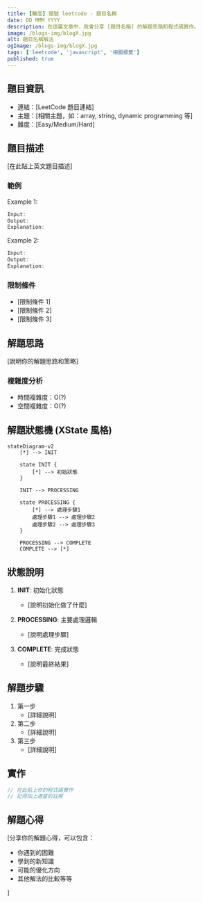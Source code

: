 ```yaml
---
title: [難度] 題號 leetcode - 題目名稱
date: DD MMM YYYY
description: 在這篇文章中，我會分享 [題目名稱] 的解題思路和程式碼實作。
image: /blogs-img/blogX.jpg
alt: 題目名稱解法
ogImage: /blogs-img/blogX.jpg
tags: ['leetcode', 'javascript', '相關標籤']
published: true
---
```


## 題目資訊

- 連結：[LeetCode 題目連結]
- 主題：[相關主題，如：array, string, dynamic programming 等]
- 難度：[Easy/Medium/Hard]

## 題目描述

[在此貼上英文題目描述]

### 範例

Example 1:

```javascript
Input:
Output:
Explanation:
```

Example 2:

```javascript
Input:
Output:
Explanation:
```

### 限制條件

- [限制條件 1]
- [限制條件 2]
- [限制條件 3]

## 解題思路

[說明你的解題思路和策略]

### 複雜度分析

- 時間複雜度：O(?)
- 空間複雜度：O(?)

## 解題狀態機 (XState 風格)

```mermaid
stateDiagram-v2
    [*] --> INIT

    state INIT {
        [*] --> 初始狀態
    }

    INIT --> PROCESSING

    state PROCESSING {
        [*] --> 處理步驟1
        處理步驟1 --> 處理步驟2
        處理步驟2 --> 處理步驟3
    }

    PROCESSING --> COMPLETE
    COMPLETE --> [*]
```

## 狀態說明

1. **INIT**: 初始化狀態

   - [說明初始化做了什麼]

2. **PROCESSING**: 主要處理邏輯

   - [說明處理步驟]

3. **COMPLETE**: 完成狀態
   - [說明最終結果]

## 解題步驟

1. 第一步
   - [詳細說明]
2. 第二步
   - [詳細說明]
3. 第三步
   - [詳細說明]

## 實作

```javascript
// 在此貼上你的程式碼實作
// 記得加上適當的註解
```

## 解題心得

[分享你的解題心得，可以包含：

- 你遇到的困難
- 學到的新知識
- 可能的優化方向
- 其他解法的比較等等

]
